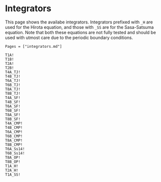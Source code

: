 # Integrators
This page shows the availabe integrators. Integrators prefixed with `_H` are used for the Hirota equation, and those with `_SS` are for the Sasa-Satsuma equation. Note that both these equations are not fully tested and should be used with utmost care due to the periodic boundary conditions.

```@index
Pages = ["integrators.md"]
```

```@docs
T1A!
T1B!
T2A!
T2B!
T4A_TJ!
T4B_TJ!
T6A_TJ!
T6B_TJ!
T8A_TJ!
T8B_TJ!
T4A_SF!
T4B_SF!
T6A_SF!
T6B_SF!
T8A_SF!
T8B_SF!
T4A_CMP!
T4B_CMP!
T6A_CMP!
T6B_CMP!
T8A_CMP!
T8B_CMP!
T6A_Ss14!
T6B_Ss14!
T8A_OP!
T8B_OP!
T1A_H!
T2A_H!
T1A_SS!
```